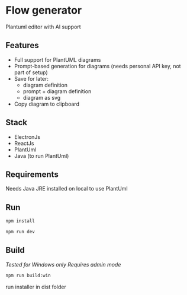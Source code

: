 # Flow generator

Plantuml editor with AI support

## Features

- Full support for PlantUML diagrams
- Prompt-based generation for diagrams (needs personal API key, not part of setup)
- Save for later:
  - diagram definition
  - prompt + diagram definition
  - diagram as svg
- Copy diagram to clipboard

## Stack

- ElectronJs
- ReactJs
- PlantUml
- Java (to run PlantUml)

## Requirements

Needs Java JRE installed on local to use PlantUml

## Run

```bash
npm install
```

```bash
npm run dev
```

## Build

_Tested for Windows only_
_Requires admin mode_

```bash
npm run build:win
```

run installer in dist folder

